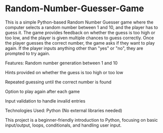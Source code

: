 # Random-Number-Guesser-Game
This is a simple Python-based Random Number Guesser game where the computer selects a random number between 1 and 10, and the player has to guess it. The game provides feedback on whether the guess is too high or too low, and the player is given multiple chances to guess correctly. Once the player guesses the correct number, the game asks if they want to play again. If the player inputs anything other than "yes" or "no", they are prompted to try again.

Features:
Random number generation between 1 and 10

Hints provided on whether the guess is too high or too low

Repeated guessing until the correct number is found

Option to play again after each game

Input validation to handle invalid entries

Technologies Used:
Python (No external libraries needed)

This project is a beginner-friendly introduction to Python, focusing on basic input/output, loops, conditionals, and handling user input.
